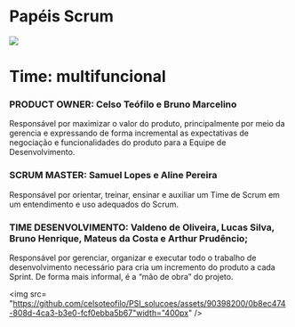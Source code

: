 # Papéis Scrum

<img src= https://github.com/celsoteofilo/PSI_solucoes/assets/90398200/0b8ec474-808d-4ca3-b3e0-fcf0ebba5b67 />

# Time: multifuncional

### PRODUCT OWNER: Celso Teófilo e Bruno Marcelino

Responsável por maximizar o valor do produto, principalmente por meio da gerencia e expressando de forma incremental as expectativas de negociação e funcionalidades do produto para a Equipe de Desenvolvimento.

### SCRUM MASTER: Samuel Lopes e Aline Pereira

Responsável por orientar, treinar, ensinar e auxiliar um Time de Scrum em um entendimento e uso adequados do Scrum.

### TIME DESENVOLVIMENTO: Valdeno de Oliveira, Lucas Silva, Bruno Henrique, Mateus da Costa e Arthur Prudêncio;

Responsável por gerenciar, organizar e executar todo o trabalho de desenvolvimento necessário para cria um incremento do produto a cada Sprint. De forma mais informal, é a “mão de obra” do projeto.



<img src= "https://github.com/celsoteofilo/PSI_solucoes/assets/90398200/0b8ec474-808d-4ca3-b3e0-fcf0ebba5b67"width="400px" />

